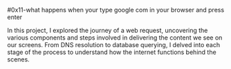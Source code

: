 #0x11-what happens when your type google com in your browser and press enter

In this project, I explored the journey of a web request, uncovering the various components and steps involved in delivering the content we see on our screens. From DNS resolution to database querying, I delved into each stage of the process to understand how the internet functions behind the scenes.

